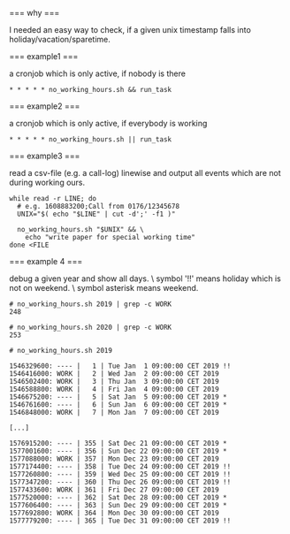 === why ===

I needed an easy way to check, if a given unix timestamp falls into holiday/vacation/sparetime.


=== example1 ===

a cronjob which is only active, if nobody is there

```
* * * * * no_working_hours.sh && run_task
```


=== example2 ===

a cronjob which is only active, if everybody is working

```
* * * * * no_working_hours.sh || run_task
```


=== example3 ===

read a csv-file (e.g. a call-log) linewise and output all events which are not during working ours.

```
while read -r LINE; do
  # e.g. 1608883200;Call from 0176/12345678
  UNIX="$( echo "$LINE" | cut -d';' -f1 )"

  no_working_hours.sh "$UNIX" && \
    echo "write paper for special working time"
done <FILE
```


=== example 4 ===

debug a given year and show all days. \\
symbol '!!' means holiday which is not on weekend. \\
symbol asterisk means weekend.

```
# no_working_hours.sh 2019 | grep -c WORK
248

# no_working_hours.sh 2020 | grep -c WORK
253

# no_working_hours.sh 2019

1546329600: ---- |   1 | Tue Jan  1 09:00:00 CET 2019 !!
1546416000: WORK |   2 | Wed Jan  2 09:00:00 CET 2019
1546502400: WORK |   3 | Thu Jan  3 09:00:00 CET 2019
1546588800: WORK |   4 | Fri Jan  4 09:00:00 CET 2019
1546675200: ---- |   5 | Sat Jan  5 09:00:00 CET 2019 *
1546761600: ---- |   6 | Sun Jan  6 09:00:00 CET 2019 *
1546848000: WORK |   7 | Mon Jan  7 09:00:00 CET 2019

[...]

1576915200: ---- | 355 | Sat Dec 21 09:00:00 CET 2019 *
1577001600: ---- | 356 | Sun Dec 22 09:00:00 CET 2019 *
1577088000: WORK | 357 | Mon Dec 23 09:00:00 CET 2019
1577174400: ---- | 358 | Tue Dec 24 09:00:00 CET 2019 !!
1577260800: ---- | 359 | Wed Dec 25 09:00:00 CET 2019 !!
1577347200: ---- | 360 | Thu Dec 26 09:00:00 CET 2019 !!
1577433600: WORK | 361 | Fri Dec 27 09:00:00 CET 2019
1577520000: ---- | 362 | Sat Dec 28 09:00:00 CET 2019 *
1577606400: ---- | 363 | Sun Dec 29 09:00:00 CET 2019 *
1577692800: WORK | 364 | Mon Dec 30 09:00:00 CET 2019
1577779200: ---- | 365 | Tue Dec 31 09:00:00 CET 2019 !!
```
